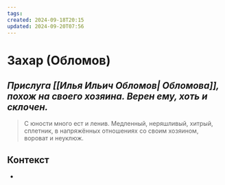 ```yaml
---
tags: 
created: 2024-09-18T20:15
updated: 2024-09-20T07:56
---
```

# Захар (Обломов)

## ***Прислуга [[Илья Ильич Обломов| Обломова]], похож на своего хозяина.  Верен ему, хоть и склочен.***

> С юности много ест и ленив.
>  Медленный, неряшливый, хитрый, сплетник, в напряжённых отношениях со своим хозяином, вороват и неуклюж.



## Контекст
- 

